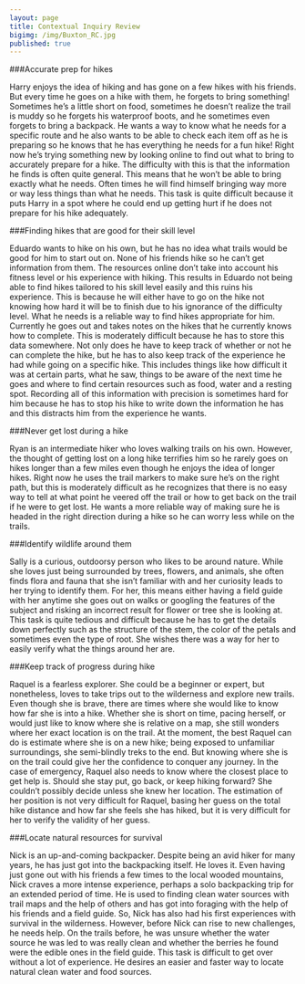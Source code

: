 ```yaml
---
layout: page
title: Contextual Inquiry Review
bigimg: /img/Buxton_RC.jpg
published: true
---
```


###Accurate prep for hikes

Harry enjoys the idea of hiking and has gone on a few hikes with his friends. But every time he goes on a hike with them, he forgets to bring something! Sometimes he’s a little short on food, sometimes he doesn’t realize the trail is muddy so he forgets his waterproof boots, and he sometimes even forgets to bring a backpack. He wants a way to know what he needs for a specific route and he also wants to be able to check each item off as he is preparing so he knows that he has everything he needs for a fun hike! Right now he’s trying something new by looking online to find out what to bring to accurately prepare for a hike. The difficulty with this is that the information he finds is often quite general. This means that he won’t be able to bring exactly what he needs. Often times he will find himself bringing way more or way less things than what he needs. This task is quite difficult because it puts Harry in a spot where he could end up getting hurt if he does not prepare for his hike adequately.

###Finding hikes that are good for their skill level

Eduardo wants to hike on his own, but he has no idea what trails would be good for him to start out on. None of his friends hike so he can’t get information from them. The resources online don’t take into account his fitness level or his experience with hiking. This results in Eduardo not being able to find hikes tailored to his skill level easily and this ruins his experience. This is because he will either have to go on the hike not knowing how hard it will be to finish due to his ignorance of the difficulty level. What he needs is a reliable way to find hikes appropriate for him. Currently he goes out and takes notes on the hikes that he currently knows how to complete. This is moderately difficult because he has to store this data somewhere. Not only does he have to keep track of whether or not he can complete the hike, but he has to also keep track of the experience he had while going on a specific hike. This includes things like how difficult it was at certain parts, what he saw, things to be aware of the next time he goes and where to find certain resources such as food, water and a resting spot. Recording all of this information with precision is sometimes hard for him because he has to stop his hike to write down the information he has and this distracts him from the experience he wants.

###Never get lost during a hike

Ryan is an intermediate hiker who loves walking trails on his own. However, the thought of getting lost on a long hike terrifies him so he rarely goes on hikes longer than a few miles even though he enjoys the idea of longer hikes. Right now he uses the trail markers to make sure he’s on the right path, but this is moderately difficult as he recognizes that there is no easy way to tell at what point he veered off the trail or how to get back on the trail if he were to get lost. He wants a more reliable way of making sure he is headed in the right direction during a hike so he can worry less while on the trails. 

###Identify wildlife around them

Sally is a curious, outdoorsy person who likes to be around nature. While she loves just being surrounded by trees, flowers, and animals, she often finds flora and fauna that she isn’t familiar with and her curiosity leads to her trying to identify them. For her, this means either having a field guide with her anytime she goes out on walks or googling the features of the subject and risking an incorrect result for flower or tree she is looking at. This task is quite tedious and difficult because he has to get the details down perfectly such as the structure of the stem, the color of the petals and sometimes even the type of root. She wishes there was a way for her to easily verify what the things around her are.

###Keep track of progress during hike

Raquel is a fearless explorer. She could be a beginner or expert, but nonetheless, loves to take trips out to the wilderness and explore new trails. Even though she is brave, there are times where she would like to know how far she is into a hike. Whether she is short on time, pacing herself, or would just like to know where she is relative on a map, she still wonders where her exact location is on the trail. At the moment, the best Raquel can do is estimate where she is on a new hike; being exposed to unfamiliar surroundings, she semi-blindly treks to the end. But knowing where she is on the trail could give her the confidence to conquer any journey. In the case of emergency, Raquel also needs to know where the closest place to get help is. Should she stay put, go back, or keep hiking forward? She couldn’t possibly decide unless she knew her location. The estimation of her position is not very difficult for Raquel, basing her guess on the total hike distance and how far she feels she has hiked, but it is very difficult for her to verify the validity of her guess.

###Locate natural resources for survival

Nick is an up-and-coming backpacker. Despite being an avid hiker for many years, he has just got into the backpacking itself. He loves it. Even having just gone out with his friends a few times to the local wooded mountains, Nick craves a more intense experience, perhaps a solo backpacking trip for an extended period of time. He is used to finding clean water sources with trail maps and the help of others and has got into foraging with the help of his friends and a field guide. So, Nick has also had his first experiences with survival in the wilderness. However, before Nick can rise to new challenges, he needs help. On the trails before, he was unsure whether the water source he was led to was really clean and whether the berries he found were the edible ones in the field guide. This task is difficult to get over without a lot of experience. He desires an easier and faster way to locate natural clean water and food sources. 
 

